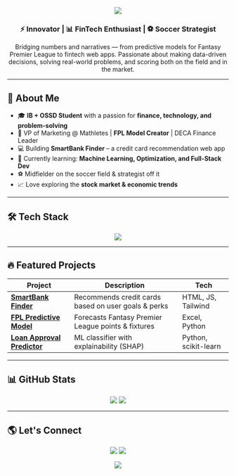 <!-- Banner -->
<p align="center">
  <img src="https://capsule-render.vercel.app/api?type=wave&color=0:1e3c72,100:2a5298&height=200&section=header&text=Aradhana%20Udhatya&fontSize=50&fontColor=ffffff&animation=fadeIn" />
</p>

<!-- Short bio -->
<h3 align="center">⚡ Innovator | 📊 FinTech Enthusiast | ⚽ Soccer Strategist</h3>
<p align="center">
  Bridging numbers and narratives — from predictive models for Fantasy Premier League to fintech web apps.  
  Passionate about making data-driven decisions, solving real-world problems, and scoring both on the field and in the market.
</p>

---

## 🚀 About Me
- 🎓 **IB + OSSD Student** with a passion for **finance, technology, and problem-solving**  
- 🧮 VP of Marketing @ Mathletes | **FPL Model Creator** | DECA Finance Leader  
- 💻 Building **SmartBank Finder** – a credit card recommendation web app  
- 🌱 Currently learning: **Machine Learning, Optimization, and Full-Stack Dev**  
- ⚽ Midfielder on the soccer field & strategist off it  
- 📈 Love exploring the **stock market & economic trends**

---

## 🛠 Tech Stack
<p align="center">
  <img src="https://skillicons.dev/icons?i=python,javascript,html,css,tailwind,react,nodejs,git,github,vscode" />
</p>

---

## 🔥 Featured Projects
| Project | Description | Tech |
| ------- | ----------- | ---- |
| [**SmartBank Finder**](https://github.com/yourusername/SmartBank-Finder) | Recommends credit cards based on user goals & perks | HTML, JS, Tailwind |
| [**FPL Predictive Model**](https://github.com/yourusername/FPL-Model) | Forecasts Fantasy Premier League points & fixtures | Excel, Python |
| [**Loan Approval Predictor**](https://github.com/yourusername/Loan-Approval-ML) | ML classifier with explainability (SHAP) | Python, scikit-learn |

---

## 📊 GitHub Stats
<p align="center">
  <img src="https://github-readme-stats.vercel.app/api?username=yourusername&show_icons=true&theme=tokyonight" />
  <img src="https://github-readme-streak-stats.herokuapp.com?user=yourusername&theme=tokyonight" />
</p>

---

## 🌎 Let's Connect
<p align="center">
  <a href="https://linkedin.com/in/yourlinkedin"><img src="https://img.shields.io/badge/-LinkedIn-0A66C2?style=flat&logo=linkedin&logoColor=white"></a>
  <a href="mailto:your.email@example.com"><img src="https://img.shields.io/badge/-Email-D14836?style=flat&logo=gmail&logoColor=white"></a>
</p>

<!-- Footer -->
<p align="center">
  <img src="https://capsule-render.vercel.app/api?type=waving&color=0:1e3c72,100:2a5298&height=100&section=footer"/>
</p>

<!--
**AradhanaVU/AradhanaVU** is a ✨ _special_ ✨ repository because its `README.md` (this file) appears on your GitHub profile.

Here are some ideas to get you started:

- 🔭 I’m currently working on ...
- 🌱 I’m currently learning ...
- 👯 I’m looking to collaborate on ...
- 🤔 I’m looking for help with ...
- 💬 Ask me about ...
- 📫 How to reach me: ...
- 😄 Pronouns: ...
- ⚡ Fun fact: ...
-->
